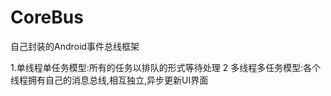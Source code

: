 CoreBus
=======

自己封装的Android事件总线框架

1.单线程单任务模型:所有的任务以排队的形式等待处理
2 多线程多任务模型:各个线程拥有自己的消息总线,相互独立,异步更新UI界面
